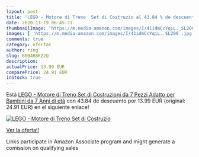 ```yaml
---
layout: post
title: 'LEGO - Motore di Treno  Set di Costruzio al 43.84 % de descuento'
date: 2020-11-19 06:45:21
thumbnailImage: 'https://m.media-amazon.com/images/I/41idmCcYqiL._SL200_.jpg'
images: [ 'https://m.media-amazon.com/images/I/41idmCcYqiL._SL200_.jpg' ]
comments: true
category: ofertas
author: ring
slug: B004RBKZ2Q
description:
actualPrice: 13.99 EUR
comparePrice: 24.91 EUR
inStock: true
---
```


Está [LEGO - Motore di Treno  Set di Costruzioni da 7 Pezzi  Adatto per Bambini da 7 Anni di età](https://www.amazon.it/dp/B004RBKZ2Q/?tag=tolees00-21) con 43.84 de descuento por 13.99 EUR (original: 24.91 EUR) en el siguiente enlace!

[![LEGO - Motore di Treno  Set di Costruzio](https://m.media-amazon.com/images/I/41idmCcYqiL._SL200_.jpg)](https://www.amazon.it/dp/B004RBKZ2Q/?tag=tolees00-21)

[Ver la oferta!!](https://www.amazon.it/dp/B004RBKZ2Q/?tag=tolees00-21)

Links participate in Amazon Associate program and might generate a comission on qualifying sales


